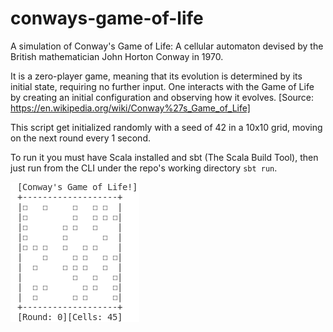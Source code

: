 # conways-game-of-life
A simulation of Conway's Game of Life: A cellular automaton devised by the British mathematician John Horton Conway in 1970.

It is a zero-player game, meaning that its evolution is determined by its initial state, requiring no further input. One interacts with the Game of Life by creating an initial configuration and observing how it evolves. [Source: https://en.wikipedia.org/wiki/Conway%27s_Game_of_Life]

This script get initialized randomly with a seed of 42 in a 10x10 grid, moving on the next round every 1 second.

To run it you must have Scala installed and sbt (The Scala Build Tool), then just run from the CLI under the repo's working directory `sbt run`.

![Alt text](https://github.com/Tzal3x/conways-game-of-life/blob/main/gameoflife.gif)
